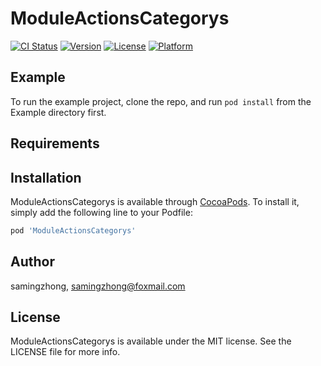 # ModuleActionsCategorys

[![CI Status](https://img.shields.io/travis/samingzhong/ModuleActionsCategorys.svg?style=flat)](https://travis-ci.org/samingzhong/ModuleActionsCategorys)
[![Version](https://img.shields.io/cocoapods/v/ModuleActionsCategorys.svg?style=flat)](https://cocoapods.org/pods/ModuleActionsCategorys)
[![License](https://img.shields.io/cocoapods/l/ModuleActionsCategorys.svg?style=flat)](https://cocoapods.org/pods/ModuleActionsCategorys)
[![Platform](https://img.shields.io/cocoapods/p/ModuleActionsCategorys.svg?style=flat)](https://cocoapods.org/pods/ModuleActionsCategorys)

## Example

To run the example project, clone the repo, and run `pod install` from the Example directory first.

## Requirements

## Installation

ModuleActionsCategorys is available through [CocoaPods](https://cocoapods.org). To install
it, simply add the following line to your Podfile:

```ruby
pod 'ModuleActionsCategorys'
```

## Author

samingzhong, samingzhong@foxmail.com

## License

ModuleActionsCategorys is available under the MIT license. See the LICENSE file for more info.
